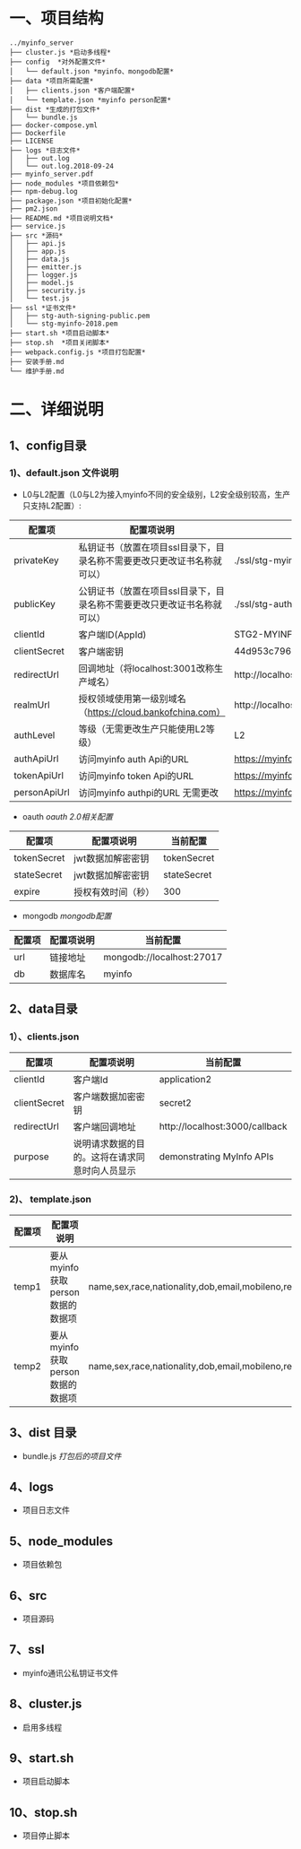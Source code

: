 # 一、项目结构
```
../myinfo_server
├── cluster.js *启动多线程*
├── config  *对外配置文件*   
│   └── default.json *myinfo、mongodb配置*
├── data *项目所需配置*
│   ├── clients.json *客户端配置*
│   └── template.json *myinfo person配置*
├── dist *生成的打包文件*
│   └── bundle.js
├── docker-compose.yml
├── Dockerfile
├── LICENSE
├── logs *日志文件*
│   ├── out.log
│   └── out.log.2018-09-24
├── myinfo_server.pdf
├── node_modules *项目依赖包*
├── npm-debug.log
├── package.json *项目初始化配置*
├── pm2.json 
├── README.md *项目说明文档*
├── service.js 
├── src *源码*
│   ├── api.js
│   ├── app.js
│   ├── data.js
│   ├── emitter.js
│   ├── logger.js
│   ├── model.js
│   ├── security.js
│   └── test.js
├── ssl *证书文件*
│   ├── stg-auth-signing-public.pem
│   └── stg-myinfo-2018.pem
├── start.sh *项目启动脚本*
├── stop.sh  *项目关闭脚本*
├── webpack.config.js *项目打包配置*
├── 安装手册.md
└── 维护手册.md
```
# 二、详细说明
## 1、config目录
### 1)、default.json 文件说明
- L0与L2配置（L0与L2为接入myinfo不同的安全级别，L2安全级别较高，生产只支持L2配置）:   

| 配置项 | 配置项说明 | 当前配置 |  
| ------- | ------ | ----- |
| privateKey | 私钥证书（放置在项目ssl目录下，目录名称不需要更改只更改证书名称就可以） | ./ssl/stg-myinfo-2018.pem |
|publicKey|公钥证书（放置在项目ssl目录下，目录名称不需要更改只更改证书名称就可以）|./ssl/stg-auth-signing-public.pem|
|clientId|客户端ID(AppId)|STG2-MYINFO-SELF-TEST|
|clientSecret|客户端密钥|44d953c796cccebcec9bdc826852857ab412fbe2|
|redirectUrl|回调地址（将localhost:3001改称生产域名）|http://localhost:3001/callback|
|realmUrl|授权领域使用第一级别域名（https://cloud.bankofchina.com）|http://localhost:3001|
|authLevel|等级（无需更改生产只能使用L2等级）|L2|
|authApiUrl|访问myinfo auth Api的URL |https://myinfosgstg.api.gov.sg/dev/v1/authorise|
|tokenApiUrl|访问myinfo token Api的URL |https://myinfosgstg.api.gov.sg/dev/v1/token|
|personApiUrl|访问myinfo authpi的URL 无需更改|https://myinfosgstg.api.gov.sg/test/v2/person|
- oauth  *oauth 2.0相关配置*


| 配置项 | 配置项说明 | 当前配置 |  
| ------- | ------ | ----- |
|tokenSecret|jwt数据加解密密钥 |tokenSecret|
|stateSecret|jwt数据加解密密钥 |stateSecret|
|expire|授权有效时间（秒）|300|

- mongodb *mongodb配置*


| 配置项 | 配置项说明 | 当前配置 |  
| ------- | ------ | ----- |
|url|链接地址|mongodb://localhost:27017|
|db|数据库名|myinfo|


## 2、data目录
### 1）、clients.json


| 配置项 | 配置项说明 | 当前配置 |  
| ------- | ------ | ----- |
|clientId|客户端Id| application2|
|clientSecret|客户端数据加密密钥|secret2|
|redirectUrl|客户端回调地址|http://localhost:3000/callback|
|purpose|说明请求数据的目的。这将在请求同意时向人员显示|demonstrating MyInfo APIs|

### 2)、 template.json


 | 配置项 | 配置项说明 | 当前配置 |  
| ------- | ------ | ----- |
|temp1|要从myinfo获取person数据的数据项|name,sex,race,nationality,dob,email,mobileno,regadd,housingtype,hdbtype,marital,edulevel,assessableincome,hanyupinyinname,aliasname,hanyupinyinaliasname,marriedname,cpfcontributions,cpfbalances|
|temp2|要从myinfo获取person数据的数据项|name,sex,race,nationality,dob,email,mobileno,regadd,housingtype,hdbtype,marital,edulevel,assessableincome,hanyupinyinname,aliasname,hanyupinyinaliasname,marriedname,cpfcontributions,cpfbalances|
## 3、dist 目录
- bundle.js *打包后的项目文件*
## 4、logs
- 项目日志文件
## 5、node_modules
-  项目依赖包
## 6、src
- 项目源码
## 7、ssl
- myinfo通讯公私钥证书文件
## 8、cluster.js 
- 启用多线程
## 9、start.sh
- 项目启动脚本
## 10、stop.sh
- 项目停止脚本


